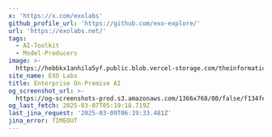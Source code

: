 ```yaml
---
x: 'https://x.com/exolabs'
github_profile_url: 'https://github.com/exo-explore/'
url: 'https://exolabs.net/'
tags:
  - AI-Toolkit
  - Model-Producers
image: >-
  https://hebbkx1anhila5yf.public.blob.vercel-storage.com/theinformation_logo-UpZgzlApi9eYGQgmLw1aPjRywGXjkz.jpeg
site_name: EXO Labs
title: Enterprise On-Premise AI
og_screenshot_url: >-
  https://og-screenshots-prod.s3.amazonaws.com/1366x768/80/false/f134fe6e6e3499157922d843be80cfe6b279a904ff225d8fd86c03891bf6c68a.jpeg
og_last_fetch: 2025-03-07T05:19:18.719Z
last_jina_request: '2025-03-09T06:19:33.481Z'
jina_error: TIMEOUT
---
```


